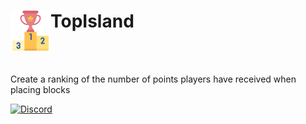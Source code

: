 <h1>TopIsland<img src="icon.png" height="64" width="64" align="left"></img></h1><br/>

<br>

Create a ranking of the number of points players have received when placing blocks

[![Discord](https://img.shields.io/discord/965662639168569394.svg?label=&logo=discord&logoColor=ffffff&color=7389D8&labelColor=6A7EC2)](https://discord.gg/KrjD6t9HJt)

